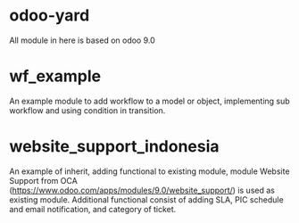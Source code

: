 # odoo-yard
All module in here is based on odoo 9.0

# wf_example
An example module to add workflow to a model or object, implementing sub workflow and using condition in transition.

# website_support_indonesia
An example of inherit, adding functional to existing module, module Website Support from OCA (https://www.odoo.com/apps/modules/9.0/website_support/) is used as existing module.
Additional functional consist of adding SLA, PIC schedule and email notification, and category of ticket.
